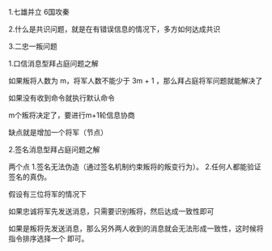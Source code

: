 1.七雄并立 6国攻秦

2.什么是共识问题，就是在有错误信息的情况下，多方如何达成共识

3.二忠一叛问题

1.口信消息型拜占庭问题之解

如果叛将人数为 m，将军人数不能少于 3m + 1 ，那么拜占庭将军问题就能解决了

如果没有收到命令就执行默认命令

m个叛将决定了，要进行m+1轮信息协商

缺点就是增加一个将军（节点）

2.签名消息型拜占庭问题之解

两个点  1.签名无法伪造（通过签名机制约束叛将的叛变行为）。
        2.任何人都能验证签名的真伪。

假设有三位将军的情况下

如果忠诚将军先发送消息，只需要识别叛将，然后达成一致性即可

如果是叛将先发送消息，那么另外两人收到的消息就会无法形成一致性，这时候将指令排序选择一个
即可。



